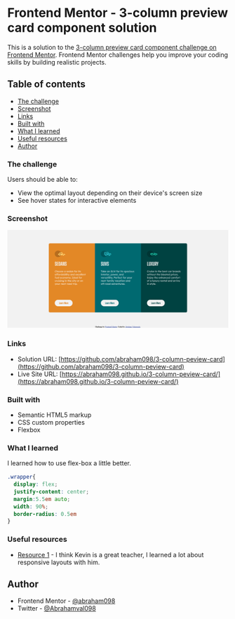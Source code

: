 # Frontend Mentor - 3-column preview card component solution

This is a solution to the [3-column preview card component challenge on Frontend Mentor](https://www.frontendmentor.io/challenges/3column-preview-card-component-pH92eAR2-). Frontend Mentor challenges help you improve your coding skills by building realistic projects.

## Table of contents

  - [The challenge](#the-challenge)
  - [Screenshot](#screenshot)
  - [Links](#links)
  - [Built with](#built-with)
  - [What I learned](#what-i-learned)
  - [Useful resources](#useful-resources)
- [Author](#author)



### The challenge

Users should be able to:

- View the optimal layout depending on their device's screen size
- See hover states for interactive elements

### Screenshot

![screenshot.png](screenshot.png)

### Links

- Solution URL: [https://github.com/abraham098/3-column-peview-card](https://github.com/abraham098/3-column-peview-card)
- Live Site URL: [https://abraham098.github.io/3-column-peview-card/](https://abraham098.github.io/3-column-peview-card/)


### Built with

- Semantic HTML5 markup
- CSS custom properties
- Flexbox


### What I learned

I learned how to use flex-box a little better.

```css
.wrapper{
  display: flex;
  justify-content: center;
  margin:5.5em auto;
  width: 90%;
  border-radius: 0.5em
}
```

### Useful resources

- [Resource 1](https://courses.kevinpowell.co/view/courses/conquering-responsive-layouts) - I think Kevin is a great teacher, I learned a lot about responsive layouts with him.


## Author

- Frontend Mentor - [@abraham098](https://www.frontendmentor.io/profile/abraham098)
- Twitter - [@Abrahamval098](https://twitter.com/Abrahamval098)
